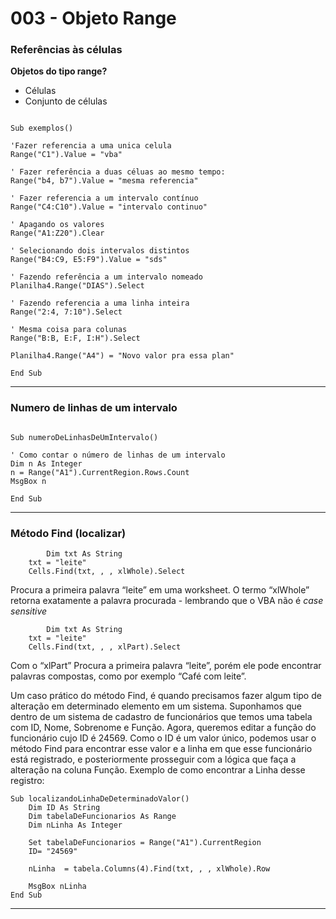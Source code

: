 # 003 - Objeto Range

### **Referências às células**

**Objetos do tipo range?**

- Células
- Conjunto de células

```vbnet

Sub exemplos()

'Fazer referencia a uma unica celula
Range("C1").Value = "vba"

' Fazer referência a duas céluas ao mesmo tempo:
Range("b4, b7").Value = "mesma referencia"

' Fazer referencia a um intervalo contínuo
Range("C4:C10").Value = "intervalo continuo"

' Apagando os valores
Range("A1:Z20").Clear

' Selecionando dois intervalos distintos
Range("B4:C9, E5:F9").Value = "sds"

' Fazendo referência a um intervalo nomeado
Planilha4.Range("DIAS").Select

' Fazendo referencia a uma linha inteira
Range("2:4, 7:10").Select

' Mesma coisa para colunas
Range("B:B, E:F, I:H").Select

Planilha4.Range("A4") = "Novo valor pra essa plan"

End Sub

```
---

### **Numero de linhas de um intervalo**

````VB

Sub numeroDeLinhasDeUmIntervalo()

' Como contar o número de linhas de um intervalo
Dim n As Integer
n = Range("A1").CurrentRegion.Rows.Count
MsgBox n

End Sub
````
---

### Método Find (localizar)

```vbnet
		Dim txt As String
    txt = "leite"
    Cells.Find(txt, , , xlWhole).Select
```

Procura a primeira palavra “leite” em uma worksheet. O termo “xlWhole” retorna exatamente a palavra procurada - lembrando que o VBA não é *case sensitive*

```vbnet
		Dim txt As String
    txt = "leite"
    Cells.Find(txt, , , xlPart).Select
```

Com o “xlPart” Procura a primeira palavra “leite”, porém ele pode encontrar palavras compostas, como por exemplo “Café com leite”. 

Um caso prático do método Find, é quando precisamos fazer algum tipo de alteração em determinado elemento em um sistema. Suponhamos que dentro de um sistema de cadastro de funcionários que temos uma tabela com ID, Nome, Sobrenome e Função. Agora, queremos editar a função do funcionário cujo ID é 24569. Como o ID é um valor único, podemos usar o método Find para encontrar esse valor e a linha em que esse funcionário está registrado, e posteriormente prosseguir com a lógica que faça a alteração na coluna Função. Exemplo de como encontrar a Linha desse registro:

```vbnet
Sub localizandoLinhaDeDeterminadoValor()
    Dim ID As String
    Dim tabelaDeFuncionarios As Range
    Dim nLinha As Integer
    
    Set tabelaDeFuncionarios = Range("A1").CurrentRegion
    ID= "24569"
    
    nLinha  = tabela.Columns(4).Find(txt, , , xlWhole).Row
    
    MsgBox nLinha 
End Sub
```

---

